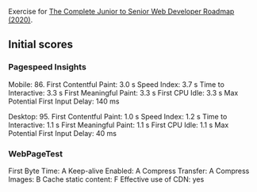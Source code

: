 Exercise for [The Complete Junior to Senior Web Developer Roadmap (2020)](https://www.udemy.com/course/the-complete-junior-to-senior-web-developer-roadmap/).

## Initial scores

### Pagespeed Insights
Mobile: 86.
First Contentful Paint: 3.0 s
Speed Index: 3.7 s
Time to Interactive: 3.3 s
First Meaningful Paint: 3.3 s
First CPU Idle: 3.3 s
Max Potential First Input Delay: 140 ms

Desktop: 95.
First Contentful Paint: 1.0 s
Speed Index: 1.2 s
Time to Interactive: 1.1 s
First Meaningful Paint: 1.1 s
First CPU Idle: 1.1 s
Max Potential First Input Delay: 40 ms

### WebPageTest
First Byte Time: A
Keep-alive Enabled: A
Compress Transfer: A
Compress Images: B
Cache static content: F
Effective use of CDN: yes
